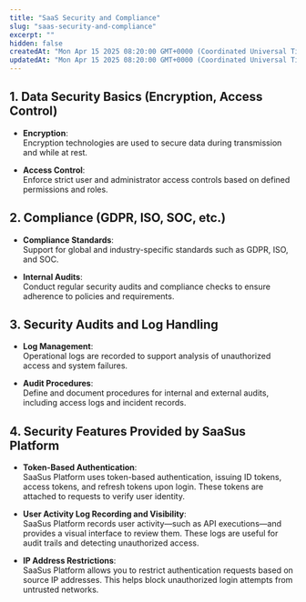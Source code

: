 ```yaml
---
title: "SaaS Security and Compliance"
slug: "saas-security-and-compliance"
excerpt: ""
hidden: false
createdAt: "Mon Apr 15 2025 08:20:00 GMT+0000 (Coordinated Universal Time)"
updatedAt: "Mon Apr 15 2025 08:20:00 GMT+0000 (Coordinated Universal Time)"
---
```


## 1. Data Security Basics (Encryption, Access Control)

- **Encryption**:  
  Encryption technologies are used to secure data during transmission and while at rest.

- **Access Control**:  
  Enforce strict user and administrator access controls based on defined permissions and roles.

## 2. Compliance (GDPR, ISO, SOC, etc.)

- **Compliance Standards**:  
  Support for global and industry-specific standards such as GDPR, ISO, and SOC.

- **Internal Audits**:  
  Conduct regular security audits and compliance checks to ensure adherence to policies and requirements.

## 3. Security Audits and Log Handling

- **Log Management**:  
  Operational logs are recorded to support analysis of unauthorized access and system failures.

- **Audit Procedures**:  
  Define and document procedures for internal and external audits, including access logs and incident records.

## 4. Security Features Provided by SaaSus Platform

- **Token-Based Authentication**:  
  SaaSus Platform uses token-based authentication, issuing ID tokens, access tokens, and refresh tokens upon login. These tokens are attached to requests to verify user identity.

- **User Activity Log Recording and Visibility**:  
  SaaSus Platform records user activity—such as API executions—and provides a visual interface to review them. These logs are useful for audit trails and detecting unauthorized access.

- **IP Address Restrictions**:  
  SaaSus Platform allows you to restrict authentication requests based on source IP addresses. This helps block unauthorized login attempts from untrusted networks.